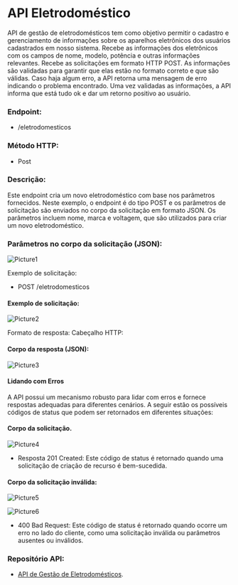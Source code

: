 # API Eletrodoméstico 


API de gestão de eletrodomésticos tem como objetivo permitir o cadastro e gerenciamento de informações sobre os aparelhos eletrônicos dos usuários cadastrados em nosso sistema.
Recebe as informações dos eletrônicos com os campos de nome, modelo, potência e outras informações relevantes.
Recebe as solicitações em formato HTTP POST.
As informações são validadas para garantir que elas estão no formato correto e que são válidas.
Caso haja algum erro, a API retorna uma mensagem de erro indicando o problema encontrado.
Uma vez validadas as informações, a API informa que está tudo ok e dar um retorno positivo ao usuário.



### Endpoint: 
- /eletrodomesticos
      
### Método HTTP:
- Post

### Descrição:
Este endpoint cria um novo eletrodoméstico com base nos parâmetros fornecidos.
Neste exemplo, o endpoint é do tipo POST e os parâmetros de solicitação são enviados no corpo da solicitação em formato JSON. Os parâmetros incluem nome, marca e voltagem, que são utilizados para criar um novo eletrodoméstico.

### Parâmetros no corpo da solicitação (JSON):

![Picture1](https://s4.aconvert.com/convert/p3r68-cdx67/ai332-mzxrc.png)

Exemplo de solicitação:
- POST /eletrodomesticos

#### Exemplo de solicitação:

![Picture2](https://s4.aconvert.com/convert/p3r68-cdx67/am6uw-02oso.png)

Formato de resposta:
Cabeçalho HTTP:

#### Corpo da resposta (JSON):

![Picture3](https://s4.aconvert.com/convert/p3r68-cdx67/asnob-n6fjs.png)

#### Lidando com Erros

A API possui um mecanismo robusto para lidar com erros e fornece respostas adequadas para diferentes cenários. A seguir estão os possíveis códigos de status que podem ser retornados em diferentes situações:

#### Corpo da solicitação.

![Picture4](https://s4.aconvert.com/convert/p3r68-cdx67/a2nug-vji87.png)

- Resposta 201 Created: Este código de status é retornado quando uma solicitação de criação de recurso é bem-sucedida.

#### Corpo da solicitação inválida:

![Picture5](https://s4.aconvert.com/convert/p3r68-cdx67/ak4zd-gdvji.png)

![Picture6](https://s4.aconvert.com/convert/p3r68-cdx67/a9rml-iqlud.png)

- 400 Bad Request: Este código de status é retornado quando ocorre um erro no lado do cliente, como uma solicitação inválida ou parâmetros ausentes ou inválidos.

### Repositório API:
- [API de Gestão de Eletrodomésticos](https://github.com/WalaceLima/APIGestaodeEletrodomesticosPOSFIAP.git).

